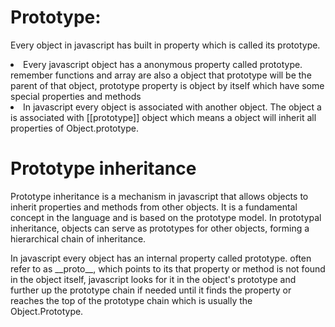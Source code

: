 <h1>Prototype:</h1>
<p>Every object in javascript has built in property which is called its prototype.</p>
<li> Every javascript object has a anonymous property called prototype. remember functions and array
are also a object that prototype will be the parent of that object, prototype property is object by 
itself which have some special properties and methods</li>
<li>In javascript every object is associated with another object. The object a is associated with [[prototype]] object which means a object will inherit all properties of Object.prototype.</li>


<h1>Prototype inheritance</h1>
<p>Prototype inheritance is a mechanism in javascript that allows objects to inherit properties and methods from other objects. It is a fundamental concept in the language and is based on the prototype model. In prototypal inheritance, objects can serve as prototypes for other objects, forming a hierarchical chain of inheritance.</p>
<p>In javascript every object has an internal property called prototype. often refer to as __proto__, which points to its that property or method is not found in the object itself, javascript looks for it in the object's prototype and further up the prototype chain if needed until it finds the property or reaches the top of the prototype chain which is usually the Object.Prototype.</p>